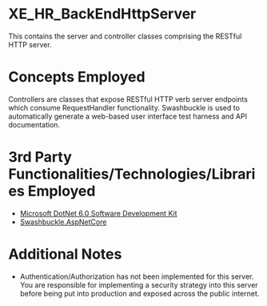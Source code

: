 # XE_HR_BackEndHttpServer
This contains the server and controller classes comprising the RESTful HTTP server.
# Concepts Employed
Controllers are classes that expose RESTful HTTP verb server endpoints which consume RequestHandler functionality.
Swashbuckle is used to automatically generate a web-based user interface test harness and API documentation.
# 3rd Party Functionalities/Technologies/Libraries Employed
* [Microsoft DotNet 6.0 Software Development Kit](https://learn.microsoft.com/en-us/dotnet/csharp/)
* [Swashbuckle.AspNetCore](https://github.com/domaindrivendev/Swashbuckle.AspNetCore)
# Additional Notes
* Authentication/Authorization has not been implemented for this server. You are responsible for implementing a security strategy into this server before being put into production and exposed across the public internet. 
